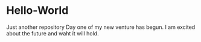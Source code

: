 # Hello-World
Just another repository
Day one of my new venture has begun. I am excited about the future and waht it will hold.
